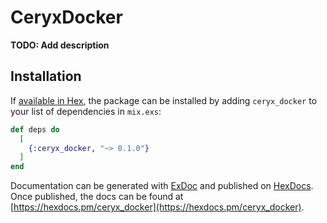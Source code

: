 # CeryxDocker

**TODO: Add description**

## Installation

If [available in Hex](https://hex.pm/docs/publish), the package can be installed
by adding `ceryx_docker` to your list of dependencies in `mix.exs`:

```elixir
def deps do
  [
    {:ceryx_docker, "~> 0.1.0"}
  ]
end
```

Documentation can be generated with [ExDoc](https://github.com/elixir-lang/ex_doc)
and published on [HexDocs](https://hexdocs.pm). Once published, the docs can
be found at [https://hexdocs.pm/ceryx_docker](https://hexdocs.pm/ceryx_docker).

